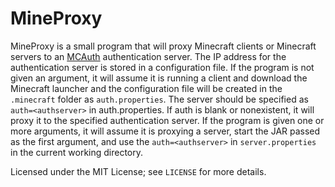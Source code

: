 MineProxy
=========

MineProxy is a small program that will proxy Minecraft clients or Minecraft servers to an [MCAuth](https://github.com/fkmclane/MCAuth) authentication server.  The IP address for the authentication server is stored in a configuration file.  If the program is not given an argument, it will assume it is running a client and download the Minecraft launcher and the configuration file will be created in the `.minecraft` folder as `auth.properties`.  The server should be specified as `auth=<authserver>` in auth.properties.  If auth is blank or nonexistent, it will proxy it to the specified authentication server.  If the program is given one or more arguments, it will assume it is proxying a server, start the JAR passed as the first argument, and use the `auth=<authserver>` in `server.properties` in the current working directory.

Licensed under the MIT License; see `LICENSE` for more details.
